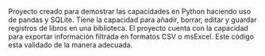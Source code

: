 Proyecto creado para demostrar las capacidades en Python haciendo uso de pandas y SQLite.
Tiene la capacidad para añadir, borrar, editar y guardar registros de libros en una biblioteca.
El proyecto cuenta con la capacidad para exportar información filtrada en formatos CSV o msExcel.
Este código esta validado de la manera adecuada.
